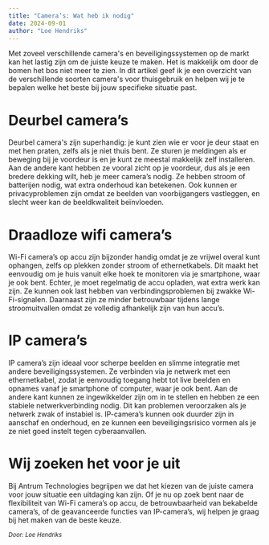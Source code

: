 ```yaml
---
title: "Camera’s: Wat heb ik nodig"
date: 2024-09-01
author: "Loe Hendriks"
---
```

Met zoveel verschillende camera's en beveiligingssystemen op de markt kan het lastig zijn om de juiste keuze te maken. Het is makkelijk om door de bomen het bos niet meer te zien. In dit artikel geef ik je een overzicht van de verschillende soorten camera's voor thuisgebruik en helpen wij je te bepalen welke het beste bij jouw specifieke situatie past.

# Deurbel camera’s
Deurbel camera's zijn superhandig: je kunt zien wie er voor je deur staat en met hen praten, zelfs als je niet thuis bent. Ze sturen je meldingen als er beweging bij je voordeur is en je kunt ze meestal makkelijk zelf installeren.
Aan de andere kant hebben ze vooral zicht op je voordeur, dus als je een bredere dekking wilt, heb je meer camera’s nodig. Ze hebben stroom of batterijen nodig, wat extra onderhoud kan betekenen. Ook kunnen er privacyproblemen zijn omdat ze beelden van voorbijgangers vastleggen, en slecht weer kan de beeldkwaliteit beïnvloeden.

# Draadloze wifi camera’s
Wi-Fi camera’s op accu zijn bijzonder handig omdat je ze vrijwel overal kunt ophangen, zelfs op plekken zonder stroom of ethernetkabels. Dit maakt het eenvoudig om je huis vanuit elke hoek te monitoren via je smartphone, waar je ook bent.
Echter, je moet regelmatig de accu opladen, wat extra werk kan zijn. Ze kunnen ook last hebben van verbindingsproblemen bij zwakke Wi-Fi-signalen. Daarnaast zijn ze minder betrouwbaar tijdens lange stroomuitvallen omdat ze volledig afhankelijk zijn van hun accu’s.

# IP camera’s
IP camera’s zijn ideaal voor scherpe beelden en slimme integratie met andere beveiligingssystemen. Ze verbinden via je netwerk met een ethernetkabel, zodat je eenvoudig toegang hebt tot live beelden en opnames vanaf je smartphone of computer, waar je ook bent.
Aan de andere kant kunnen ze ingewikkelder zijn om in te stellen en hebben ze een stabiele netwerkverbinding nodig. Dit kan problemen veroorzaken als je netwerk zwak of instabiel is. IP-camera’s kunnen ook duurder zijn in aanschaf en onderhoud, en ze kunnen een beveiligingsrisico vormen als je ze niet goed instelt tegen cyberaanvallen.


# Wij zoeken het voor je uit
Bij Antrum Technologies begrijpen we dat het kiezen van de juiste camera voor jouw situatie een uitdaging kan zijn. Of je nu op zoek bent naar de flexibiliteit van Wi-Fi camera’s op accu, de betrouwbaarheid van bekabelde camera’s, of de geavanceerde functies van IP-camera’s, wij helpen je graag bij het maken van de beste keuze.


<em><small>Door: Loe Hendriks</small></em>